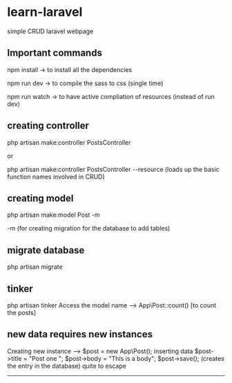 # learn-laravel
simple CRUD laravel webpage 


Important commands 
------------------
npm install -> to install all the dependencies 

npm run dev -> to compile the sass to css (single time)

npm run watch -> to have active compliation of resources (instead of run dev) 

creating controller 
--------------------
php artisan make:controller PostsController

 or
 
php artisan make:controller PostsController --resource (loads up the basic function names involved in CRUD)

creating model
--------------
php artisan make:model Post -m

-m (for creating migration for the database to add tables) 

migrate database 
----------------
php artisan migrate 

tinker
------
php artisan tinker 
Access the model name --> App\Post::count() [to count the posts]
## new data requires new instances ##
Creating new instance --> $post = new App\Post();
inserting data 
 $post->title = "Post one ";
 $post->body = "This is a body";
 $post->save();   (creates the entry in the database)
quite to escape 

--------------
